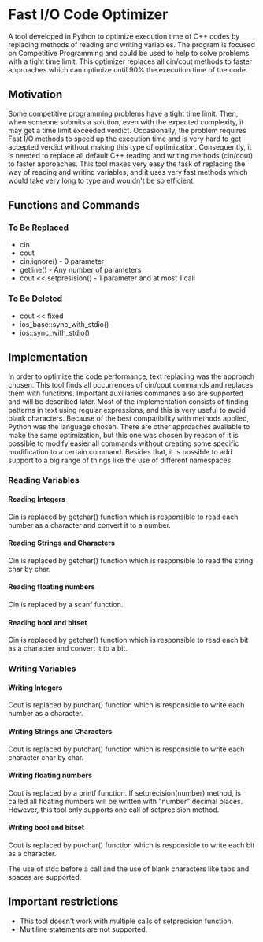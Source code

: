 # Fast I/O Code Optimizer
A tool developed in Python to optimize execution time of C++ codes by replacing methods of reading and writing variables. The program is focused on Competitive Programming and could be used to help to solve problems with a tight time limit. This optimizer replaces all cin/cout methods to faster approaches which can optimize until 90% the execution time of the code.

## Motivation
Some competitive programming problems have a tight time limit.  Then, when someone submits a solution, even with the expected complexity, it may get a time limit exceeded verdict. Occasionally, the problem requires Fast I/O methods to speed up the execution time and is very hard to get accepted verdict without making this type of optimization. Consequently, it is needed to replace all default C++ reading and writing methods (cin/cout) to faster approaches.  This tool makes very easy the task of replacing the way of reading and writing variables, and it uses very fast methods which would take very long to type and wouldn't be so efficient.

## Functions and Commands

### To Be Replaced 
* cin
* cout
* cin.ignore() - 0 parameter
* getline() - Any number of parameters
* cout << setpresision() - 1 parameter and at most 1 call

### To Be Deleted
* cout << fixed
* ios_base::sync_with_stdio()
* ios::sync_with_stdio()

## Implementation
In order to optimize the code performance, text replacing was the approach chosen. This tool finds all occurrences of cin/cout commands and replaces them with functions. Important auxiliaries commands also are supported and will be described later. Most of the implementation consists of finding patterns in text using regular expressions, and this is very useful to avoid blank characters. Because of the best compatibility with methods applied, Python was the language chosen. There are other approaches available to make the same optimization, but this one was chosen by reason of it is possible to modify easier all commands without creating some specific modification to a certain command. Besides that, it is possible to add support to a big range of things like the use of different namespaces.

### Reading Variables

#### Reading Integers
Cin is replaced by getchar() function which is responsible to read each number as a character and convert it to a number.

#### Reading Strings and Characters 
Cin is replaced by getchar() function which is responsible to read the string char by char.

#### Reading floating numbers
Cin is replaced by a scanf function.

#### Reading bool and bitset
Cin is replaced by getchar() function which is responsible to read each bit as a character and convert it to a bit.

### Writing Variables

#### Writing Integers
Cout is replaced by putchar() function which is responsible to write each number as a character.

#### Writing Strings and Characters
Cout is replaced by putchar() function which is responsible to write each character char by char.

#### Writing floating numbers
Cout is replaced by a printf function. If setprecision(number) method, is called all floating numbers will be written with "number" decimal places. However, this tool only supports one call of setprecision method.  

#### Writing bool and bitset
Cout is replaced by putchar() function which is responsible to write each bit as a character.

The use of std:: before a call and the use of blank characters like tabs and spaces are supported.

## Important restrictions 
* This tool doesn't work with multiple calls of setprecision function.
* Multiline statements are not supported.








